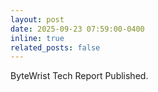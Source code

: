 ```yaml
---
layout: post
date: 2025-09-23 07:59:00-0400
inline: true
related_posts: false
---
```


ByteWrist Tech Report Published.
